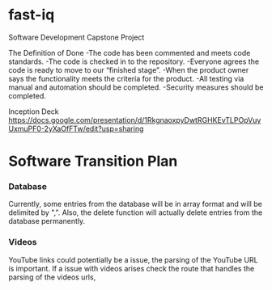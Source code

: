 # fast-iq
Software Development Capstone Project


The Definition of Done 
-The code has been commented and meets code standards.
-The code is checked in to the repository.
-Everyone agrees the code is ready to move to our “finished stage”.
-When the product owner says the functionality meets the criteria for the product.
-All testing via manual and automation should be completed.
-Security measures should be completed.


Inception Deck
https://docs.google.com/presentation/d/1RkgnaoxpyDwtRGHKEvTLPOpVuyUxmuPF0-2yXaOfFTw/edit?usp=sharing

# Software Transition Plan

### Database
Currently, some entries from the database will be in array format and will be delimited by ",". Also, the delete function will actually delete entries from the database permanently.

### Videos
YouTube links could potentially be a issue, the parsing of the YouTube URL is important. If a issue with videos arises check the route that handles the parsing of the videos urls,
